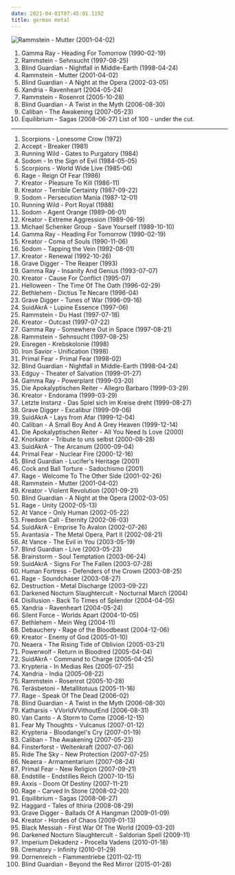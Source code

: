 ```yaml
---
date: 2021-04-01T07:45:01.119Z
title: german metal
---
```

![Rammstein - Mutter (2001-04-02)](http://coverartarchive.org/release/b18729d7-287e-4519-9397-b9f3e079cd3d/2981256085-500.jpg "Rammstein - Mutter (2001-04-02)")
1. <span title="#power_metal">Gamma Ray - Heading For Tomorrow (1990-02-19)</span>
2. <span title="#industrial_metal #german #industrial">Rammstein - Sehnsucht (1997-08-25)</span>
3. <span title="#power_metal">Blind Guardian - Nightfall in Middle-Earth (1998-04-24)</span>
4. <span title="#industrial_metal #industrial #german #metal">Rammstein - Mutter (2001-04-02)</span>
5. <span title="#power_metal">Blind Guardian - A Night at the Opera (2002-03-05)</span>
6. <span title="#gothic_metal #symphonic_metal #female_fronted_metal #gothic">Xandria - Ravenheart (2004-05-24)</span>
7. <span title="#industrial_metal">Rammstein - Rosenrot (2005-10-28)</span>
8. <span title="#power_metal">Blind Guardian - A Twist in the Myth (2006-08-30)</span>
9. <span title="#metalcore">Caliban - The Awakening (2007-05-23)</span>
10. <span title="#folk_metal #viking_metal">Equilibrium - Sagas (2008-06-27)</span>
List of 100 - under the cut.
<!-- more -->
-----
1. <span title="#hard_rock #progressive_rock #1972 #70_s #rock">Scorpions - Lonesome Crow (1972)</span>
2. <span title="#heavy_metal">Accept - Breaker (1981)</span>
3. <span title="#speed_metal #heavy_metal">Running Wild - Gates to Purgatory (1984)</span>
4. <span title="#thrash_metal #black_metal">Sodom - In the Sign of Evil (1984-05-05)</span>
5. <span title="#hard_rock #1985 #heavy_metal #live">Scorpions - World Wide Live (1985-06)</span>
6. <span title="#1986 #speed_metal #heavy_metal #metal #80_s #germany #thrash_metal #german #german_metal">Rage - Reign Of Fear (1986)</span>
7. <span title="#thrash_metal">Kreator - Pleasure To Kill (1986-11)</span>
8. <span title="#thrash_metal">Kreator - Terrible Certainty (1987-09-22)</span>
9. <span title="#thrash_metal">Sodom - Persecution Mania (1987-12-01)</span>
10. <span title="#heavy_metal #power_metal">Running Wild - Port Royal (1988)</span>
11. <span title="#thrash_metal">Sodom - Agent Orange (1989-06-01)</span>
12. <span title="#thrash_metal">Kreator - Extreme Aggression (1989-06-19)</span>
13. <span title="#rock #classic_rock #80_s">Michael Schenker Group - Save Yourself (1989-10-10)</span>
14. <span title="#power_metal">Gamma Ray - Heading For Tomorrow (1990-02-19)</span>
15. <span title="#thrash_metal">Kreator - Coma of Souls (1990-11-06)</span>
16. <span title="#thrash_metal">Sodom - Tapping the Vein (1992-08-01)</span>
17. <span title="#thrash_metal">Kreator - Renewal (1992-10-26)</span>
18. <span title="#heavy_metal #speed_metal">Grave Digger - The Reaper (1993)</span>
19. <span title="#power_metal #heavy_metal">Gamma Ray - Insanity And Genius (1993-07-07)</span>
20. <span title="#thrash_metal">Kreator - Cause For Conflict (1995-07)</span>
21. <span title="#power_metal">Helloween - The Time Of The Oath (1996-02-29)</span>
22. <span title="#black_metal #dark_metal #depressive_black_metal #suicidal_black_metal">Bethlehem - Dictius Te Necare (1996-04)</span>
23. <span title="#heavy_metal #concept_album">Grave Digger - Tunes of War (1996-09-16)</span>
24. <span title="#folk_metal #melodic_death_metal #death_metal #german_metal #harukaex_s_2">SuidAkrA - Lupine Essence (1997-06)</span>
25. <span title="#rammstein">Rammstein - Du Hast (1997-07-18)</span>
26. <span title="#thrash_metal">Kreator - Outcast (1997-07-22)</span>
27. <span title="#power_metal">Gamma Ray - Somewhere Out in Space (1997-08-21)</span>
28. <span title="#industrial_metal #german #industrial">Rammstein - Sehnsucht (1997-08-25)</span>
29. <span title="#black_metal">Eisregen - Krebskolonie (1998)</span>
30. <span title="#power_metal #1999 #heavy_metal">Iron Savior - Unification (1998)</span>
31. <span title="#power_metal #heavy_metal">Primal Fear - Primal Fear (1998-02)</span>
32. <span title="#power_metal">Blind Guardian - Nightfall in Middle-Earth (1998-04-24)</span>
33. <span title="#power_metal">Edguy - Theater of Salvation (1999-01-27)</span>
34. <span title="#power_metal">Gamma Ray - Powerplant (1999-03-20)</span>
35. <span title="#death_metal #melodic_death_metal">Die Apokalyptischen Reiter - Allegro Barbaro (1999-03-29)</span>
36. <span title="#thrash_metal #gothic_metal">Kreator - Endorama (1999-03-29)</span>
37. <span title="#gothic #german #metal #letzte_instanz">Letzte Instanz - Das Spiel sich im Kreise dreht (1999-08-27)</span>
38. <span title="#heavy_metal #power_metal">Grave Digger - Excalibur (1999-09-06)</span>
39. <span title="#folk_metal #melodic_death_metal #death_metal #celtic_metal #german_metal #harukaex_s_2">SuidAkrA - Lays from Afar (1999-12-04)</span>
40. <span title="#metalcore">Caliban - A Small Boy And A Grey Heaven (1999-12-14)</span>
41. <span title="#melodic_death_metal #death_metal #metal">Die Apokalyptischen Reiter - All You Need Is Love (2000)</span>
42. <span title="#metal #rock #comedy #industrial_metal #fun_metal #knorkator #heavy_metal #alternative #industrial #krautrock #deutsch #industrial_rock #german #funny #parody #deutsch_rock #neue_deutsche_haerte #german_artists #german_music #satirical #german_metal #germans #opelmelange #musik_aus_deutschland #arnd">Knorkator - Tribute to uns selbst (2000-08-28)</span>
43. <span title="#melodic_death_metal #folk_metal">SuidAkrA - The Arcanum (2000-09-04)</span>
44. <span title="#power_metal #heavy_metal">Primal Fear - Nuclear Fire (2000-12-16)</span>
45. <span title="#speed_metal #power_metal #german_metal #nomongo #melmetdcz">Blind Guardian - Lucifer's Heritage (2001)</span>
46. <span title="#porngrind #grindcore #goregrind #pornogrind #brutal_death_metal">Cock and Ball Torture - Sadochismo (2001)</span>
47. <span title="#heavy_metal #power_metal">Rage - Welcome To The Other Side (2001-02-26)</span>
48. <span title="#industrial_metal #industrial #german #metal">Rammstein - Mutter (2001-04-02)</span>
49. <span title="#thrash_metal">Kreator - Violent Revolution (2001-09-21)</span>
50. <span title="#power_metal">Blind Guardian - A Night at the Opera (2002-03-05)</span>
51. <span title="#heavy_metal #power_metal">Rage - Unity (2002-05-13)</span>
52. <span title="#power_metal">At Vance - Only Human (2002-05-22)</span>
53. <span title="#power_metal">Freedom Call - Eternity (2002-06-03)</span>
54. <span title="#melodic_death_metal #folk_metal">SuidAkrA - Emprise To Avalon (2002-07-26)</span>
55. <span title="#power_metal #symphonic_metal">Avantasia - The Metal Opera, Part II (2002-08-21)</span>
56. <span title="#power_metal">At Vance - The Evil in You (2003-05-19)</span>
57. <span title="#power_metal #live">Blind Guardian - Live (2003-05-23)</span>
58. <span title="#heavy_metal #power_metal">Brainstorm - Soul Temptation (2003-06-24)</span>
59. <span title="#melodic_death_metal #folk_metal">SuidAkrA - Signs For The Fallen (2003-07-28)</span>
60. <span title="#power_metal #2004 #heavy_metal #german_metal #albums_to_buy #nice_album_art">Human Fortress - Defenders of the Crown (2003-08-25)</span>
61. <span title="#power_metal #heavy_metal">Rage - Soundchaser (2003-08-27)</span>
62. <span title="#thrash_metal">Destruction - Metal Discharge (2003-09-22)</span>
63. <span title="#black_metal #female_fronted_metal #german_black_metal">Darkened Nocturn Slaughtercult - Nocturnal March (2004)</span>
64. <span title="#progressive_metal">Disillusion - Back To Times of Splendor (2004-04-05)</span>
65. <span title="#gothic_metal #symphonic_metal #female_fronted_metal #gothic">Xandria - Ravenheart (2004-05-24)</span>
66. <span title="#power_metal #silent_force">Silent Force - Worlds Apart (2004-10-05)</span>
67. <span title="#2004 #gothic_metal #dark_metal #german_metal">Bethlehem - Mein Weg (2004-11)</span>
68. <span title="#death_metal #brutal_death_metal">Debauchery - Rage of the Bloodbeast (2004-12-06)</span>
69. <span title="#thrash_metal">Kreator - Enemy of God (2005-01-10)</span>
70. <span title="#metalcore">Neaera - The Rising Tide of Oblivion (2005-03-21)</span>
71. <span title="#power_metal #heavy_metal">Powerwolf - Return in Bloodred (2005-04-04)</span>
72. <span title="#melodic_death_metal">SuidAkrA - Command to Charge (2005-04-25)</span>
73. <span title="#female_fronted_metal #gothic_metal #symphonic_metal #krypteria">Krypteria - In Medias Res (2005-07-25)</span>
74. <span title="#gothic_metal #symphonic_metal #female_fronted_metal">Xandria - India (2005-08-22)</span>
75. <span title="#industrial_metal">Rammstein - Rosenrot (2005-10-28)</span>
76. <span title="#heavy_metal #finnish #battle_metal">Teräsbetoni - Metallitotuus (2005-11-16)</span>
77. <span title="#power_metal #symphonic_metal #heavy_metal #metal">Rage - Speak Of The Dead (2006-02)</span>
78. <span title="#power_metal">Blind Guardian - A Twist in the Myth (2006-08-30)</span>
79. <span title="#black_metal #german_black_metal #2006 #raw_black_metal">Katharsis - VVorldVVithoutEnd (2006-08-31)</span>
80. <span title="#power_metal #a_cappella_metal #a_cappella #my_favorite_albums_2006">Van Canto - A Storm to Come (2006-12-15)</span>
81. <span title="#melodic_death_metal">Fear My Thoughts - Vulcanus (2007-01-12)</span>
82. <span title="#gothic_metal #symphonic_metal #female_fronted_metal #power_metal #krypteria">Krypteria - Bloodangel's Cry (2007-01-19)</span>
83. <span title="#metalcore">Caliban - The Awakening (2007-05-23)</span>
84. <span title="#folk_metal #viking_metal #pagan_metal">Finsterforst - Weltenkraft (2007-07-06)</span>
85. <span title="#power_metal">Ride The Sky - New Protection (2007-07-25)</span>
86. <span title="#melodic_death_metal #metalcore">Neaera - Armamentarium (2007-08-24)</span>
87. <span title="#power_metal #heavy_metal">Primal Fear - New Religion (2007-09-21)</span>
88. <span title="#black_metal">Endstille - Endstilles Reich (2007-10-15)</span>
89. <span title="#power_metal">Axxis - Doom Of Destiny (2007-11-21)</span>
90. <span title="#heavy_metal #2008 #metal #progressive_metal #power_metal #symphonic_metal #fucking_awesome">Rage - Carved In Stone (2008-02-20)</span>
91. <span title="#folk_metal #viking_metal">Equilibrium - Sagas (2008-06-27)</span>
92. <span title="#symphonic_metal #folk_metal">Haggard - Tales of Ithiria (2008-08-29)</span>
93. <span title="#heavy_metal #2009 #power_metal">Grave Digger - Ballads Of A Hangman (2009-01-09)</span>
94. <span title="#thrash_metal">Kreator - Hordes of Chaos (2009-01-13)</span>
95. <span title="#pagan_metal #folk_metal #viking_metal #heavy_metal #metal">Black Messiah - First War Of The World (2009-03-20)</span>
96. <span title="#black_metal #female_fronted_metal #german_black_metal">Darkened Nocturn Slaughtercult - Saldorian Spell (2009-11)</span>
97. <span title="#black_metal #atmospheric_black_metal #2010">Imperium Dekadenz - Procella Vadens (2010-01-18)</span>
98. <span title="#gothic_metal #2010 #rock">Crematory - Infinity (2010-01-29)</span>
99. <span title="#black_metal #2011 #avant_garde_black_metal">Dornenreich - Flammentriebe (2011-02-11)</span>
100. <span title="#power_metal #symphonic_metal #2015">Blind Guardian - Beyond the Red Mirror (2015-01-28)</span>
